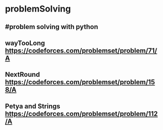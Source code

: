 # problemSolving
#problem solving with python
---------------------------------------------
wayTooLong 
https://codeforces.com/problemset/problem/71/A
---------------------------------------------
NextRound
https://codeforces.com/problemset/problem/158/A
----------------------------------------------
Petya and Strings
https://codeforces.com/problemset/problem/112/A
-----------------------------------------------
